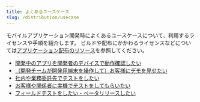 ```yaml
---
title: よくあるユースケース
slug: /distribution/usecase
---
```


モバイルアプリケーション開発時によくあるユースケースについて、利用するライセンスや手順を紹介します。
ビルドや配布にかかわるライセンスなどについては[アプリケーション配布のリソース](lisence)を参照してください。

- [開発中のアプリを開発者のデバイスで動作確認したい](usecase/local)
- [（開発チームが開発用端末を操作して）お客様にデモを見せたい](usecase/demo)
- [社内や業務委託先でテストをしたい](usecase/develop_test)
- [お客様や関係者に実機でテストをしてもらいたい](usecase/client_test)
- [フィールドテストをしたい・ベータリリースしたい](usecase/field_test)

